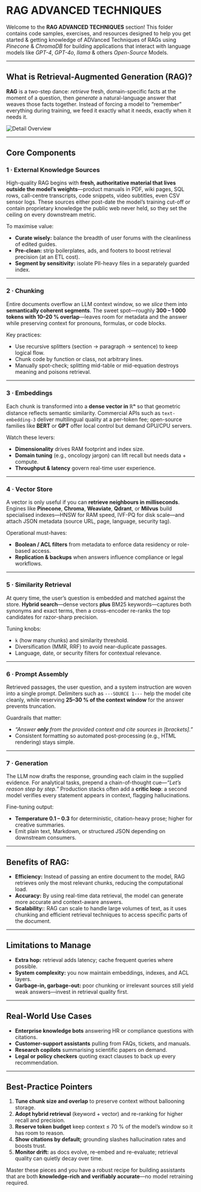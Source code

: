 # RAG ADVANCED TECHNIQUES

Welcome to the **RAG ADVANCED TECHNIQUES** section! This folder contains code samples, exercises, and resources designed to help you get started & getting knowledge of ADVanced Techniques of RAGs using *Pinecone* & *ChromaDB* for building applications that interact with language models like *GPT-4*, *GPT-4o*, *llama* & others *Open-Source* Models.

---

## What is Retrieval-Augmented Generation (RAG)?

**RAG** is a two-step dance: *retrieve* fresh, domain-specific facts at the moment of a question, then *generate* a natural-language answer that weaves those facts together.  Instead of forcing a model to “remember” everything during training, we feed it exactly what it needs, exactly when it needs it.

![Detail Overview](https://myapplication-logos.s3.ap-south-1.amazonaws.com/Detailed+Overview+RAG.jpg)

---

## Core Components

### 1 · External Knowledge Sources

High-quality RAG begins with **fresh, authoritative material that lives outside the model’s weights**—product manuals in PDF, wiki pages, SQL rows, call-centre transcripts, code snippets, video subtitles, even CSV sensor logs. These sources either post-date the model’s training cut-off or contain proprietary knowledge the public web never held, so they set the ceiling on every downstream metric.

To maximise value:

- **Curate wisely:** balance the breadth of user forums with the cleanliness of edited guides.  
- **Pre-clean:** strip boilerplates, ads, and footers to boost retrieval precision (at an ETL cost).  
- **Segment by sensitivity:** isolate PII-heavy files in a separately guarded index.

---

### 2 · Chunking

Entire documents overflow an LLM context window, so we *slice* them into **semantically coherent segments**. The sweet spot—roughly **300 – 1 000 tokens with 10–20 % overlap**—leaves room for metadata and the answer while preserving context for pronouns, formulas, or code blocks.

Key practices:

- Use recursive splitters (section → paragraph → sentence) to keep logical flow.  
- Chunk code by function or class, not arbitrary lines.  
- Manually spot-check; splitting mid-table or mid-equation destroys meaning and poisons retrieval.

---

### 3 · Embeddings

Each chunk is transformed into a **dense vector in ℝⁿ** so that geometric distance reflects semantic similarity. Commercial APIs such as `text-embedding-3` deliver multilingual quality at a per-token fee; open-source families like **BERT** or **GPT** offer local control but demand GPU/CPU servers.

Watch these levers:

- **Dimensionality** drives RAM footprint and index size.  
- **Domain tuning** (e.g., oncology jargon) can lift recall but needs data + compute.  
- **Throughput & latency** govern real-time user experience.

---

### 4 · Vector Store

A vector is only useful if you can **retrieve neighbours in milliseconds**. Engines like **Pinecone**, **Chroma**, **Weaviate**, **Qdrant**, or **Milvus** build specialised indexes—HNSW for RAM speed, IVF-PQ for disk scale—and attach JSON metadata (source URL, page, language, security tag).

Operational must-haves:

- **Boolean / ACL filters** from metadata to enforce data residency or role-based access.  
- **Replication & backups** when answers influence compliance or legal workflows.

---

### 5 · Similarity Retrieval

At query time, the user’s question is embedded and matched against the store. **Hybrid search**—dense vectors **plus** BM25 keywords—captures both synonyms and exact terms, then a cross-encoder re-ranks the top candidates for razor-sharp precision.

Tuning knobs:

- `k` (how many chunks) and similarity threshold.  
- Diversification (MMR, RRF) to avoid near-duplicate passages.  
- Language, date, or security filters for contextual relevance.

---

### 6 · Prompt Assembly

Retrieved passages, the user question, and a system instruction are woven into a single prompt. Delimiters such as `---SOURCE 1---` help the model cite cleanly, while reserving **25–30 % of the context window** for the answer prevents truncation.

Guardrails that matter:

- *“Answer **only** from the provided context and cite sources in \[brackets\].”*  
- Consistent formatting so automated post-processing (e.g., HTML rendering) stays simple.

---

### 7 · Generation

The LLM now drafts the response, grounding each claim in the supplied evidence. For analytical tasks, prepend a chain-of-thought cue—*“Let’s reason step by step.”* Production stacks often add a **critic loop**: a second model verifies every statement appears in context, flagging hallucinations.

Fine-tuning output:

- **Temperature 0.1 – 0.3** for deterministic, citation-heavy prose; higher for creative summaries.  
- Emit plain text, Markdown, or structured JSON depending on downstream consumers.

---

## Benefits of RAG:

- **Efficiency:** Instead of passing an entire document to the model, RAG retrieves only the most relevant chunks, reducing the computational load.
- **Accuracy:** By using real-time data retrieval, the model can generate more accurate and context-aware answers.
- **Scalability:**: RAG can scale to handle large volumes of text, as it uses chunking and efficient retrieval techniques to access specific parts of the document.

---

## Limitations to Manage

* **Extra hop:** retrieval adds latency; cache frequent queries where possible.  
* **System complexity:** you now maintain embeddings, indexes, and ACL layers.  
* **Garbage-in, garbage-out:** poor chunking or irrelevant sources still yield weak answers—invest in retrieval quality first.

---

## Real-World Use Cases

* **Enterprise knowledge bots** answering HR or compliance questions with citations.  
* **Customer-support assistants** pulling from FAQs, tickets, and manuals.  
* **Research copilots** summarising scientific papers on demand.  
* **Legal or policy checkers** quoting exact clauses to back up every recommendation.

---

## Best-Practice Pointers

1. **Tune chunk size and overlap** to preserve context without ballooning storage.  
2. **Adopt hybrid retrieval** (keyword + vector) and re-ranking for higher recall and precision.  
3. **Reserve token budget** keep context ≤ 70 % of the model’s window so it has room to reason.  
4. **Show citations by default;** grounding slashes hallucination rates and boosts trust.  
5. **Monitor drift:** as docs evolve, re-embed and re-evaluate; retrieval quality can quietly decay over time.

Master these pieces and you have a robust recipe for building assistants that are both **knowledge-rich and verifiably accurate**—no model retraining required.